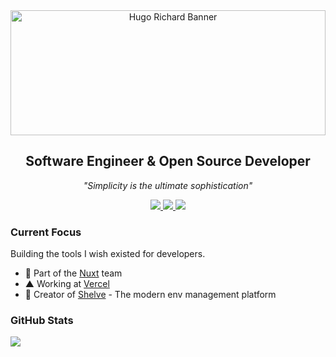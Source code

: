 <div align="center">
  <img src="https://pbs.twimg.com/profile_banners/964974856856133632/1733852827/1500x500" alt="Hugo Richard Banner" width="100%" height="200" style="object-fit: cover;">
  
  ## Software Engineer & Open Source Developer
  
  *"Simplicity is the ultimate sophistication"*
</div>

<div align="center">
  <a href="https://twitter.com/HugoRCD__">
    <img src="https://img.shields.io/badge/Twitter-black?style=for-the-badge&logo=x&logoColor=white" />
  </a>
  <a href="https://www.linkedin.com/in/hugorcd">
    <img src="https://img.shields.io/badge/LinkedIn-black?style=for-the-badge&logo=linkedin&logoColor=white" />
  </a>
  <a href="https://hrcd.fr">
    <img src="https://img.shields.io/badge/Website-black?style=for-the-badge&logo=About.me&logoColor=white" />
  </a>
</div>

### Current Focus

Building the tools I wish existed for developers.

- 💚 Part of the [Nuxt](https://nuxt.com) team
- ▲ Working at [Vercel](https://vercel.com)
- 🚀 Creator of [Shelve](https://shelve.cloud) - The modern env management platform

### GitHub Stats

<div align="left">
  <img src="https://github-readme-stats.vercel.app/api?username=hugorcd&show_icons=true&theme=dark&hide_border=true&hide_title=true&count_private=true&bg_color=000000" />
</div>
